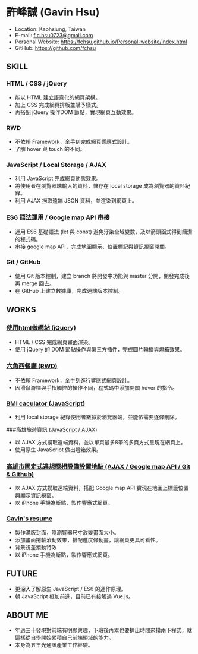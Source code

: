 # 許峰誠 (Gavin Hsu)

- Location: Kaohsiung, Taiwan
- E-mail: f.c.hsu0723@gmail.com
- Personal Website: https://fchsu.github.io/Personal-website/index.html
- GitHub: https://github.com/fchsu

## SKILL

### HTML / CSS / jQuery

- 能以 HTML 建立語意化的網頁架構。
- 加上 CSS 完成網頁排版並賦予樣式。
- 再搭配 jQuery 操作DOM 節點，實現網頁互動效果。

### RWD

- 不依賴 Framework，全手刻完成網頁響應式設計。
- 了解 hover 與 touch 的不同。

### JavaScript / Local Storage / AJAX

- 利用 JavaScript 完成網頁動態效果。
- 將使用者在瀏覽器端輸入的資料，儲存在 local storage 成為瀏覽器的資料紀錄。
- 利用 AJAX 撈取遠端 JSON 資料，並渲染到網頁上。

### ES6 語法運用 / Google map API 串接

- 運用 ES6 基礎語法 (let 與 const) 避免汙染全域變數，及以箭頭函式得到簡潔的程式碼。
- 串接 google map API，完成地圖顯示、位置標記與資訊視窗開闔。 

### Git / GitHub

- 使用 Git 版本控制，建立 branch 將開發中功能與 master 分開，開發完成後再 merge 回去。
- 在 GitHub 上建立數據庫，完成遠端版本控制。

## WORKS

### <a href='https://fchsu.github.io/jQuery-test/HW_jQ.html' target='_blank'>使用html做網站 (jQuery)</a>

- HTML / CSS 完成網頁畫面渲染。
- 使用 jQuery 的 DOM 節點操作與第三方插件，完成圖片輪播與燈箱效果。

### <a href='https://fchsu.github.io/RWD-test/index.html' target='_blank'>六角西餐廳 (RWD)</a>

- 不依賴 Framework，全手刻進行響應式網頁設計。
- 因滑鼠游標與手指觸控的操作不同，程式碼中添加開關 hover 的指令。

### <a href='https://fchsu.github.io/JS-localStorage/JS-HW-BMI.html' target='_blank'>BMI caculator (JavaScript)</a>

- 利用 local storage 紀錄使用者數據於瀏覽器端，並能依需要逐條刪除。

###<a href='https://fchsu.github.io/JS-AJAX/JS-HW-opendata.html' target='_blank'>高雄旅遊資訊 (JavaScript / AJAX)</a>

- 以 AJAX 方式撈取遠端資料，並以單頁最多8筆的多頁方式呈現在網頁上。
- 使用原生 JavaScript 做出燈箱效果。

### <a href='https://fchsu.github.io/JS-opendata/index.html' target='_blank'>高雄市固定式違規照相設備設置地點 (AJAX / Google map API / Git & Github)</a>

- 以 AJAX 方式撈取遠端資料，搭配 Google map API 實現在地圖上標籤位置與顯示資訊視窗。
- 以 iPhone 手機為斷點，製作響應式網頁。

### <a href='https://fchsu.github.io/Personal-website/index.html' target='_blank'>Gavin's resume</a>
	
- 製作滿版封面，隨瀏覽器尺寸改變畫面大小。
- 添加畫面捲軸滾動效果，搭配進度條動畫，讓網頁更具可看性。
- 背景視差滾動特效
- 以 iPhone 手機為斷點，製作響應式網頁。

## FUTURE

- 更深入了解原生 JavaScript / ES6 的運作原理。
- 朝 JavaScript 框加前進，目前已有接觸過 Vue.js。

## ABOUT ME

- 年過三十發現對前端有明顯興趣，下班後再累也要擠出時間來摸兩下程式，就這樣從自學開始累積自己前端領域的能力。
- 本身為五年光通訊產業工作經驗。